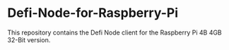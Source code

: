 # Defi-Node-for-Raspberry-Pi
This repository contains the Defi Node client for the Raspberry Pi 4B 4GB 32-Bit version. 

